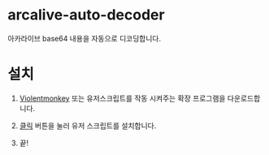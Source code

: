 # arcalive-auto-decoder

아카라이브 base64 내용을 자동으로 디코딩합니다.

# 설치

1. [Violentmonkey](https://violentmonkey.github.io/get-it/) 또는 유저스크립트를 작동 시켜주는 확장 프로그램을 다운로드합니다.

2. [클릭](https://github.com/green1052/arcalive-auto-decoder/raw/main/arcalive-auto-decoder.user.js) 버튼을 눌러 유저 스크립트를 설치합니다.

3. 끝!

